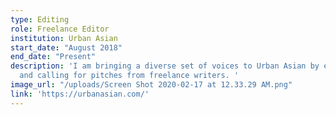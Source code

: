 ```yaml
---
type: Editing
role: Freelance Editor
institution: Urban Asian
start_date: "August 2018"
end_date: "Present"
description: 'I am bringing a diverse set of voices to Urban Asian by editing stories
  and calling for pitches from freelance writers. '
image_url: "/uploads/Screen Shot 2020-02-17 at 12.33.29 AM.png"
link: 'https://urbanasian.com/'
---
```

